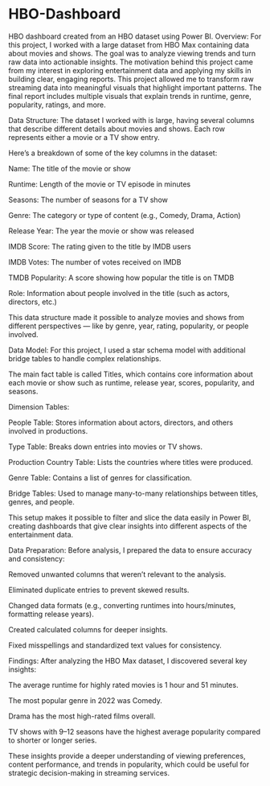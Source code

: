 # HBO-Dashboard
HBO dashboard created from an HBO dataset using Power BI.
Overview:
For this project, I worked with a large dataset from HBO Max containing data about movies and shows. The goal was to analyze viewing trends and turn raw data into actionable insights. The motivation behind this project came from my interest in exploring entertainment data and applying my skills in building clear, engaging reports. This project allowed me to transform raw streaming data into meaningful visuals that highlight important patterns. The final report includes multiple visuals that explain trends in runtime, genre, popularity, ratings, and more.

Data Structure:
The dataset I worked with is large, having several columns that describe different details about movies and shows. Each row represents either a movie or a TV show entry.

Here’s a breakdown of some of the key columns in the dataset:

Name: The title of the movie or show

Runtime: Length of the movie or TV episode in minutes

Seasons: The number of seasons for a TV show

Genre: The category or type of content (e.g., Comedy, Drama, Action)

Release Year: The year the movie or show was released

IMDB Score: The rating given to the title by IMDB users

IMDB Votes: The number of votes received on IMDB

TMDB Popularity: A score showing how popular the title is on TMDB

Role: Information about people involved in the title (such as actors, directors, etc.)

This data structure made it possible to analyze movies and shows from different perspectives — like by genre, year, rating, popularity, or people involved.

Data Model:
For this project, I used a star schema model with additional bridge tables to handle complex relationships.

The main fact table is called Titles, which contains core information about each movie or show such as runtime, release year, scores, popularity, and seasons.

Dimension Tables:

People Table: Stores information about actors, directors, and others involved in productions.

Type Table: Breaks down entries into movies or TV shows.

Production Country Table: Lists the countries where titles were produced.

Genre Table: Contains a list of genres for classification.

Bridge Tables: Used to manage many-to-many relationships between titles, genres, and people.

This setup makes it possible to filter and slice the data easily in Power BI, creating dashboards that give clear insights into different aspects of the entertainment data.

Data Preparation:
Before analysis, I prepared the data to ensure accuracy and consistency:

Removed unwanted columns that weren’t relevant to the analysis.

Eliminated duplicate entries to prevent skewed results.

Changed data formats (e.g., converting runtimes into hours/minutes, formatting release years).

Created calculated columns for deeper insights.

Fixed misspellings and standardized text values for consistency.

Findings:
After analyzing the HBO Max dataset, I discovered several key insights:

The average runtime for highly rated movies is 1 hour and 51 minutes.

The most popular genre in 2022 was Comedy.

Drama has the most high-rated films overall.

TV shows with 9–12 seasons have the highest average popularity compared to shorter or longer series.

These insights provide a deeper understanding of viewing preferences, content performance, and trends in popularity, which could be useful for strategic decision-making in streaming services.
